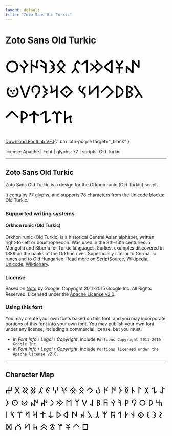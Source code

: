 ```yaml
---
layout: default
title: "Zoto Sans Old Turkic"
---
```


# Zoto Sans Old Turkic

<div contenteditable="true" style="font-family: 'Zoto Sans Old Turkic'; font-size: 4em; color:black; margin: 0.5em 0 0.5em 0; line-height: 1.4em;">
𐰥𐱁𐰶𐰢𐰯𐰐 𐰋𐰪𐰚𐰈𐰛𐰗 𐰳𐰝𐰖𐰊𐱆𐰽 𐰬𐰺𐰨𐰘𐰟𐰦 𐱅𐰼𐰁𐰹𐰙𐱀
</div>

[Download FontLab VFJ](https://downgit.github.io/#/home?url=https://github.com/fontlabcom/getgo-fonts/blob/main/getgo-fonts/apache/zotosans/zotosans-oldturkic.ttf){: .btn .btn-purple target="_blank" }

license: Apache \| Font \| glyphs: 77 \| scripts: Old Turkic

---


## Zoto Sans Old Turkic

Zoto Sans Old Turkic is a design for the Orkhon runic (Old Turkic) script.

It contains 77 glyphs, and supports 78 characters from the Unicode blocks: Old Turkic.


### Supported writing systems


#### Orkhon runic (Old Turkic)

Orkhon runic (Old Turkic) is a historical Central Asian alphabet, written right-to-left or boustrophedon. Was used in the 8th–13th centuries in Mongolia and Siberia for Turkic languages. Earliest examples discovered in 1889 on the banks of the Orkhon river. Superficially similar to Germanic runes and to Old Hungarian. Read more on [ScriptSource](https://scriptsource.org/scr/Orkh), [Wikipedia](https://en.wikipedia.org/wiki/ISO_15924:Orkh), [Unicode](https://www.unicode.org/versions/Unicode13.0.0/ch14.pdf#G41975), [Wiktionary](https://en.wiktionary.org/wiki/Category:Orkhon_runes_script).


### License

Based on [Noto](https://github.com/notofonts) by Google. Copyright 2011-2015 Google Inc. All Rights Reserved. Licensed under the [Apache License v2.0](https://www.apache.org/licenses/LICENSE-2.0.txt).

### Using this font

You may create your own fonts based on this font, and you may incorporate portions of this font into your own font. You may publish your own font under any license, including a commercial license, but you must:

- in _Font Info › Legal › Copyright_, include `Portions Copyright 2011-2015 Google Inc.`
- in _Font Info › Legal › Copyright_, include `Portions licensed under the Apache License v2.0.`


---

## Character Map

<div style="font-family: 'Zoto Sans Old Turkic'; font-size: 2em;">
𐰀 𐰁 𐰂 𐰃 𐰄 𐰅 𐰆 𐰇 𐰈 𐰉 𐰊 𐰋 𐰌 𐰍 𐰎 𐰏 𐰐 𐰑 𐰒 𐰓 𐰔 𐰕 𐰖 𐰗 𐰘 𐰙 𐰚 𐰛 𐰜 𐰝 𐰞 𐰟 𐰠 𐰡 𐰢 𐰣 𐰤 𐰥 𐰦 𐰧 𐰨 𐰩 𐰪 𐰫 𐰬 𐰭 𐰮 𐰯 𐰰 𐰱 𐰲 𐰳 𐰴 𐰵 𐰶 𐰷 𐰸 𐰹 𐰺 𐰻 𐰼 𐰽 𐰾 𐰿 𐱀 𐱁 𐱂 𐱃 𐱄 𐱅 𐱆 𐱇 𐱈
</div>

